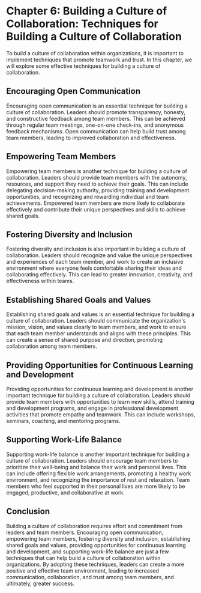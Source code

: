 Chapter 6: Building a Culture of Collaboration: Techniques for Building a Culture of Collaboration
==================================================================================================

To build a culture of collaboration within organizations, it is important to implement techniques that promote teamwork and trust. In this chapter, we will explore some effective techniques for building a culture of collaboration.

Encouraging Open Communication
------------------------------

Encouraging open communication is an essential technique for building a culture of collaboration. Leaders should promote transparency, honesty, and constructive feedback among team members. This can be achieved through regular team meetings, one-on-one check-ins, and anonymous feedback mechanisms. Open communication can help build trust among team members, leading to improved collaboration and effectiveness.

Empowering Team Members
-----------------------

Empowering team members is another technique for building a culture of collaboration. Leaders should provide team members with the autonomy, resources, and support they need to achieve their goals. This can include delegating decision-making authority, providing training and development opportunities, and recognizing and rewarding individual and team achievements. Empowered team members are more likely to collaborate effectively and contribute their unique perspectives and skills to achieve shared goals.

Fostering Diversity and Inclusion
---------------------------------

Fostering diversity and inclusion is also important in building a culture of collaboration. Leaders should recognize and value the unique perspectives and experiences of each team member, and work to create an inclusive environment where everyone feels comfortable sharing their ideas and collaborating effectively. This can lead to greater innovation, creativity, and effectiveness within teams.

Establishing Shared Goals and Values
------------------------------------

Establishing shared goals and values is an essential technique for building a culture of collaboration. Leaders should communicate the organization's mission, vision, and values clearly to team members, and work to ensure that each team member understands and aligns with these principles. This can create a sense of shared purpose and direction, promoting collaboration among team members.

Providing Opportunities for Continuous Learning and Development
---------------------------------------------------------------

Providing opportunities for continuous learning and development is another important technique for building a culture of collaboration. Leaders should provide team members with opportunities to learn new skills, attend training and development programs, and engage in professional development activities that promote empathy and teamwork. This can include workshops, seminars, coaching, and mentoring programs.

Supporting Work-Life Balance
----------------------------

Supporting work-life balance is another important technique for building a culture of collaboration. Leaders should encourage team members to prioritize their well-being and balance their work and personal lives. This can include offering flexible work arrangements, promoting a healthy work environment, and recognizing the importance of rest and relaxation. Team members who feel supported in their personal lives are more likely to be engaged, productive, and collaborative at work.

Conclusion
----------

Building a culture of collaboration requires effort and commitment from leaders and team members. Encouraging open communication, empowering team members, fostering diversity and inclusion, establishing shared goals and values, providing opportunities for continuous learning and development, and supporting work-life balance are just a few techniques that can help build a culture of collaboration within organizations. By adopting these techniques, leaders can create a more positive and effective team environment, leading to increased communication, collaboration, and trust among team members, and ultimately, greater success.
